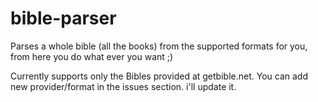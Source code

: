 # bible-parser
Parses a whole bible (all the books) from the supported formats for you, from here you do what ever you want ;) 

Currently supports only the Bibles provided at getbible.net.
You can add new provider/format in the issues section. i'll update it.
